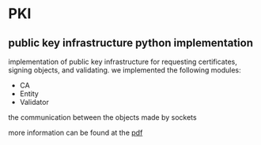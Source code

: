 # PKI


## public key infrastructure python implementation

implementation of public key infrastructure for requesting certificates, signing objects, and validating. we implemented the following modules: </br>

* CA
* Entity
* Validator

the communication between the objects made by sockets

more information can be found at the [pdf](https://github.com/MajoRoth/public_key_infrastructure/blob/master/pki%20paper.pdf)

